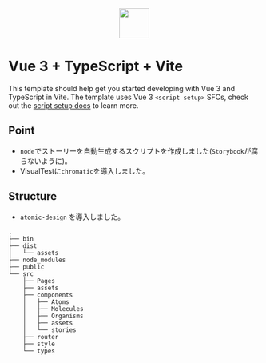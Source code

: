 <div  align="center">
<img src="https://github.com/user-attachments/assets/c3ba9a32-c241-4843-bff2-81e1d347b590" width="60px" />
</div>

# Vue 3 + TypeScript + Vite

This template should help get you started developing with Vue 3 and TypeScript in Vite. The template uses Vue 3 `<script setup>` SFCs, check out the [script setup docs](https://v3.vuejs.org/api/sfc-script-setup.html#sfc-script-setup) to learn more.

## Point
- `node`でストーリーを自動生成するスクリプトを作成しました(`Storybook`が腐らないように)。
- VisualTestに`chromatic`を導入しました。

## Structure
- `atomic-design` を導入しました。 

```
.
├── bin
├── dist
│   └── assets
├── node_modules
├── public
└── src
    ├── Pages
    ├── assets
    ├── components
    │   ├── Atoms
    │   ├── Molecules
    │   ├── Organisms
    │   ├── assets
    │   └── stories
    ├── router
    ├── style
    └── types
```
